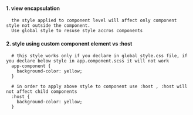 #### 1. view encapsulation

      the style applied to component level will affect only component style not outside the component. 
      Use global style to resuse style accros components

#### 2. style using custom component element vs :host 
      
      # this style works only if you declare in global style.css file, if you declare below style in app.component.scss it will not work
      app-component {
        background-color: yellow;
      }
      
      # in order to apply above style to component use :host , :host will not affect child components
      :host {
        background-color: yellow;
      }
